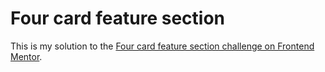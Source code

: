 # Four card feature section

This is my solution to the [Four card feature section challenge on Frontend Mentor](https://www.frontendmentor.io/challenges/four-card-feature-section-weK1eFYK).

